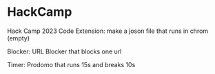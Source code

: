 # HackCamp
Hack Camp 2023 Code
Extension:
    make a joson file that runs in chrom (empty)

Blocker:
    URL Blocker that blocks one url

Timer:
    Prodomo that runs 15s and breaks 10s